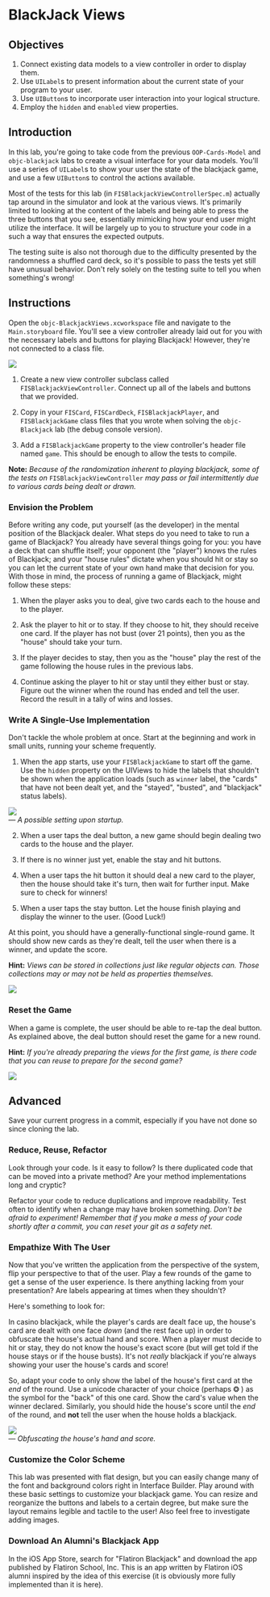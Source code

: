# BlackJack Views

## Objectives

1. Connect existing data models to a view controller in order to display them.
2. Use `UILabel`s to present information about the current state of your program to your user.
3. Use `UIButton`s to incorporate user interaction into your logical structure.
4. Employ the `hidden` and `enabled` view properties.

## Introduction

In this lab, you're going to take code from the previous `OOP-Cards-Model` and `objc-blackjack` labs to create a visual interface for your data models. You'll use a series of `UILabel`s to show your user the state of the blackjack game, and use a few `UIButton`s to control the actions available.

Most of the tests for this lab (in `FISBlackjackViewControllerSpec.m`) actually tap around in the simulator and look at the various views. It's primarily limited to looking at the content of the labels and being able to press the three buttons that you see, essentially mimicking how your end user might utilize the interface. It will be largely up to you to structure your code in a such a way that ensures the expected outputs. 

The testing suite is also not thorough due to the difficulty presented by the randomness a shuffled card deck, so it's possible to pass the tests yet still have unusual behavior. Don't rely solely on the testing suite to tell you when something's wrong!

## Instructions 

Open the `objc-BlackjackViews.xcworkspace` file and navigate to the `Main.storyboard` file. You'll see a view controller already laid out for you with the necessary labels and buttons for playing Blackjack! However, they're not connected to a class file.

![](https://curriculum-content.s3.amazonaws.com/ios/objc-blackjack-views/blackjack_storyboard.png)

1. Create a new view controller subclass called `FISBlackjackViewController`. Connect up all of the labels and buttons that we provided.

2. Copy in your `FISCard`, `FISCardDeck`, `FISBlackjackPlayer`, and `FISBlackjackGame` class files that you wrote when solving the `objc-Blackjack` lab (the debug console version).

3. Add a `FISBlackjackGame` property to the view controller's header file named `game`. This should be enough to allow the tests to compile.

**Note:** *Because of the randomization inherent to playing blackjack, some of the tests on* `FISBlackjackViewController` *may pass or fail intermittently due to various cards being dealt or drawn.*

### Envision the Problem

Before writing any code, put yourself (as the developer) in the mental position of the Blackjack dealer. What steps do you need to take to run a game of Blackjack? You already have several things going for you: you have a deck that can shuffle itself; your opponent (the "player") knows the rules of Blackjack; and your "house rules" dictate when you should hit or stay so you can let the current state of your own hand make that decision for you. With those in mind, the process of running a game of Blackjack, might follow these steps:

1. When the player asks you to deal, give two cards each to the house and to the player.

2. Ask the player to hit or to stay. If they choose to hit, they should receive one card. If the player has not bust (over 21 points), then you as the "house" should take your turn.

3. If the player decides to stay, then you as the "house" play the rest of the game following the house rules in the previous labs.

4. Continue asking the player to hit or stay until they either bust or stay. Figure out the winner when the round has ended and tell the user. Record the result in a tally of wins and losses.

### Write A Single-Use Implementation

Don't tackle the whole problem at once. Start at the beginning and work in small units, running your scheme frequently. 

1. When the app starts, use your `FISBlackjackGame` to start off the game. Use the `hidden` property on the UIViews to hide the labels that shouldn't be shown when the application loads (such as `winner` label, the "cards" that have not been dealt yet, and the "stayed", "busted", and "blackjack" status labels).

![](https://curriculum-content.s3.amazonaws.com/ios/objc-blackjack-views/blackjack_initial_view.png)  
— *A possible setting upon startup.*

2. When a user taps the deal button, a new game should begin dealing two cards to the house and the player.

3. If there is no winner just yet, enable the stay and hit buttons. 

4. When a user taps the hit button it should deal a new card to the player, then the house should take it's turn, then wait for further input. Make sure to check for winners!

5. When a user taps the stay button. Let the house finish playing and display the winner to the user. (Good Luck!)

At this point, you should have a generally-functional single-round game. It should show new cards as they're dealt, tell the user when there is a winner, and update the score.
    
**Hint:** *Views can be stored in collections just like regular objects can. Those collections may or may not be held as properties themselves.*

![](https://curriculum-content.s3.amazonaws.com/ios/objc-blackjack-views/blackjack_busted.png)

### Reset the Game

When a game is complete, the user should be able to re-tap the deal button. As explained above, the deal button should reset the game for a new round.

**Hint:** *If you're already preparing the views for the first game, is there code that you can reuse to prepare for the second game?*

![](https://curriculum-content.s3.amazonaws.com/ios/objc-blackjack-views/blackjack_blackjack.png)

## Advanced

Save your current progress in a commit, especially if you have not done so since cloning the lab.

### Reduce, Reuse, Refactor

Look through your code. Is it easy to follow? Is there duplicated code that can be moved into a private method? Are your method implementations long and cryptic? 

Refactor your code to reduce duplications and improve readability. Test often to identify when a change may have broken something. *Don't be afraid to experiment! Remember that if you make a mess of your code shortly after a commit, you can reset your git as a safety net.*

### Empathize With The User

Now that you've written the application from the perspective of the system, flip your perspective to that of the user. Play a few rounds of the game to get a sense of the user experience. Is there anything lacking from your presentation? Are labels appearing at times when they shouldn't?

Here's something to look for:

In casino blackjack, while the player's cards are dealt face up, the house's card are dealt with one face *down* (and the rest face up) in order to obfuscate the house's actual hand and score. When a player must decide to hit or stay, they do not know the house's exact score (but will get told if the house stays or if the house busts). It's not *really* blackjack if you're always showing your user the house's cards and score!

So, adapt your code to only show the label of the house's first card at the *end* of the round. Use a unicode character of your choice (perhaps ❂ ) as the symbol for the "back" of this one card. Show the card's value when the winner declared. Similarly, you should hide the house's score until the *end* of the round, and **not** tell the user when the house holds a blackjack.

![](https://curriculum-content.s3.amazonaws.com/ios/objc-blackjack-views/blackjack_facedown.png)  
— *Obfuscating the house's hand and score.*

### Customize the Color Scheme

This lab was presented with flat design, but you can easily change many of the font and background colors right in Interface Builder. Play around with these basic settings to customize your blackjack game. You can resize and reorganize the buttons and labels to a certain degree, but make sure the layout remains legible and tactile to the user! Also feel free to investigate adding images.

### Download An Alumni's Blackjack App

In the iOS App Store, search for "Flatiron Blackjack" and download the app published by Flatiron School, Inc. This is an app written by Flatiron iOS alumni inspired by the idea of this exercise (it is obviously more fully implemented than it is here).

